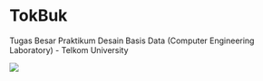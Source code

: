 TokBuk
======

Tugas Besar Praktikum Desain Basis Data (Computer Engineering Laboratory) - Telkom University

![](http://s15.postimg.org/ynv0sn5xl/Tok_Buk.png)
